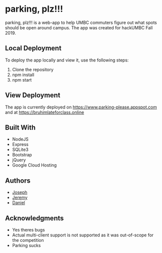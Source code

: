 # parking, plz!!!

parking, plz!!! is a web-app to help UMBC commuters figure out what spots should be open around campus. The app was created for hackUMBC Fall 2019.

## Local Deployment

To deploy the app locally and view it, use the following steps:
1. Clone the repository
2. npm install
3. npm start

## View Deployment

The app is currently deployed on https://www.parking-please.appspot.com and at https://bruhimlateforclass.online


## Built With

* NodeJS
* Express
* SQLite3
* Bootstrap
* jQuery
* Google Cloud Hosting

## Authors

* [Joseph](https://github.com/JosephVSN)
* [Jeremy](https://github.com/jeschbach819)
* [Daniel](https://github.com/droh1)

## Acknowledgments

* Yes theres bugs
* Actual multi-client support is not supported as it was out-of-scope for the competition
* Parking sucks
